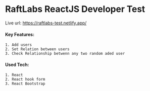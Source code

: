 # RaftLabs ReactJS Developer Test

Live url: https://raftlabs-test.netlify.app/

#### Key Features:
    1. Add users
    2. Set Relation between users
    3. Check Relationship betwenn any two random aded user

#### Used Tech:
    1. React
    2. React hook form
    3. React Bootstrap

    

